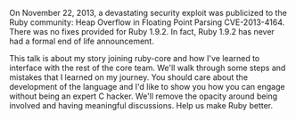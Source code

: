 On November 22, 2013, a devastating security exploit was publicized to the Ruby community: Heap Overflow in Floating Point Parsing CVE-2013-4164. There was no fixes provided for Ruby 1.9.2. In fact, Ruby 1.9.2 has never had a formal end of life announcement.

This talk is about my story joining ruby-core and how I've learned to interface with the rest of the core team. We'll walk through some steps and mistakes that I learned on my journey. You should care about the development of the language and I'd like to show you how you can engage without being an expert C hacker.
We'll remove the opacity around being involved and having meaningful discussions. Help us make Ruby better.
